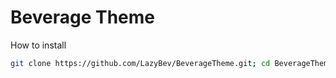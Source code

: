 # Beverage Theme
How to install
```sh
git clone https://github.com/LazyBev/BeverageTheme.git; cd BeverageTheme; [ ! -x "install.sh" ] && chmod +x "install.sh"; ./install.sh
```
